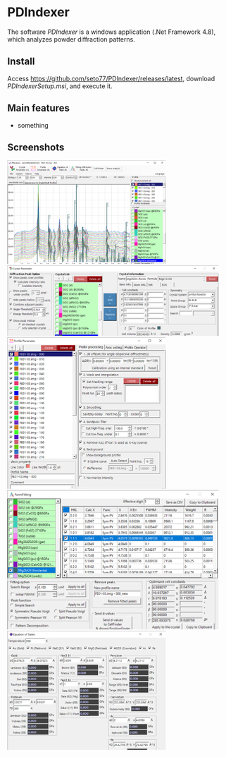 # PDIndexer

The software *PDIndexer* is a windows application (.Net Framework 4.8), which analyzes powder diffraction patterns.

## Install
Access https://github.com/seto77/PDIndexer/releases/latest, download *PDIndexerSetup.msi*, and execute it.

## Main features
* something
  
## Screenshots
<img src="Screenshots/Main.png" width="360px">  <img src="Screenshots/CrystalParameter.png" width="480px">  <img src="Screenshots/ProfileParameter.png" width="360px">  <img src="Screenshots/FittingDiffractionPeaks.png" width="480px"><img src="Screenshots/EquationOfStates.png" width="360px">

